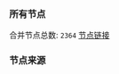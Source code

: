### 所有节点
合并节点总数: `2364`
[节点链接](https://raw.githubusercontent.com/rzhy1/11/master/sub/sub_merge_base64.txt)

### 节点来源
